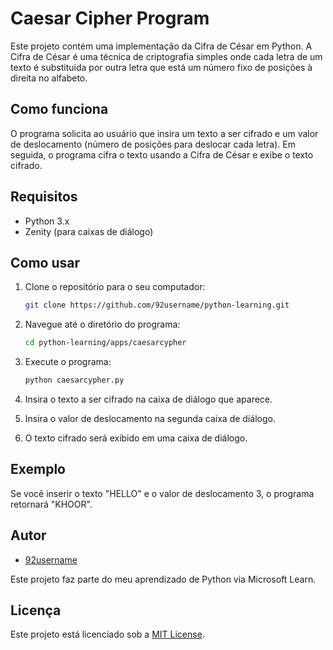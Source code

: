 # Caesar Cipher Program

Este projeto contém uma implementação da Cifra de César em Python. A Cifra de César é uma técnica de criptografia simples onde cada letra de um texto é substituída por outra letra que está um número fixo de posições à direita no alfabeto.

## Como funciona

O programa solicita ao usuário que insira um texto a ser cifrado e um valor de deslocamento (número de posições para deslocar cada letra). Em seguida, o programa cifra o texto usando a Cifra de César e exibe o texto cifrado.

## Requisitos

- Python 3.x
- Zenity (para caixas de diálogo)

## Como usar

1. Clone o repositório para o seu computador:
    ```bash
    git clone https://github.com/92username/python-learning.git
    ```

2. Navegue até o diretório do programa:
    ```bash
    cd python-learning/apps/caesarcypher
    ```

3. Execute o programa:
    ```bash
    python caesarcypher.py
    ```

4. Insira o texto a ser cifrado na caixa de diálogo que aparece.

5. Insira o valor de deslocamento na segunda caixa de diálogo.

6. O texto cifrado será exibido em uma caixa de diálogo.

## Exemplo

Se você inserir o texto "HELLO" e o valor de deslocamento 3, o programa retornará "KHOOR".

## Autor

- [92username](https://github.com/92username)

Este projeto faz parte do meu aprendizado de Python via Microsoft Learn.

## Licença

Este projeto está licenciado sob a [MIT License](LICENSE).
